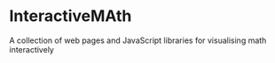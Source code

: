 # InteractiveMAth
A collection of web pages and JavaScript libraries for visualising math interactively
